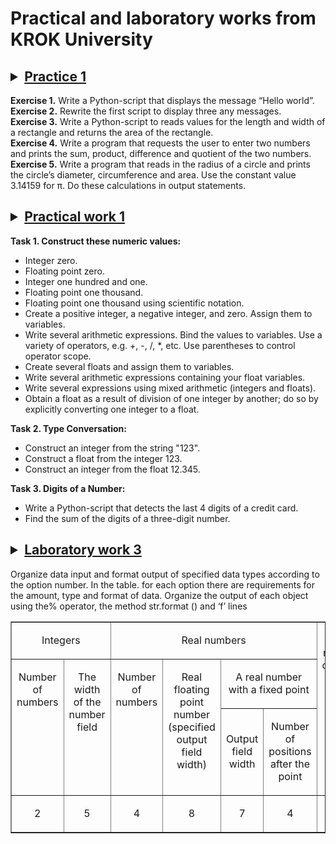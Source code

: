 # <b>Practical and laboratory works from KROK University</b>

## <details><summary>[**Practice 1**](https://github.com/Maksydenko/Practices/blob/main/practice_01.py)</summary>

**Exercise 1.** Write a Python-script that displays the message “Hello world”.<br>
**Exercise 2.** Rewrite the first script to display three any messages.<br>
**Exercise 3.** Write a Python-script to reads values for the length and width of a rectangle and returns the area of the rectangle.<br>
**Exercise 4.** Write a program that requests the user to enter two numbers and prints the sum, product, difference and quotient of the two numbers.<br>
**Exercise 5.** Write a program that reads in the radius of a circle and prints the circle’s diameter, circumference and area. Use the constant value 3.14159 for π. Do these calculations in output statements.
</details>

## <details><summary>[**Practical work 1**](https://github.com/Maksydenko/Practices/blob/main/practical_work_01.py)</summary>

**Task 1. Construct these numeric values:**

* Integer zero.
* Floating point zero.
* Integer one hundred and one.
* Floating point one thousand.
* Floating point one thousand using scientific notation.
* Create a positive integer, a negative integer, and zero. Assign them to variables.
* Write several arithmetic expressions. Bind the values to variables. Use a variety of operators, e.g. +, -, /, *, etc. Use parentheses to control operator scope.
* Create several floats and assign them to variables.
* Write several arithmetic expressions containing your float variables.
* Write several expressions using mixed arithmetic (integers and floats).
* Obtain a float as a result of division of one integer by another; do so by explicitly converting one integer to a float.

**Task 2. Type Conversation:**

* Construct an integer from the string "123".
* Construct a float from the integer 123.
* Construct an integer from the float 12.345.


**Task 3. Digits of a Number:**

* Write a Python-script that detects the last 4 digits of a credit card.
* Find the sum of the digits of a three-digit number.

</details>

## <details><summary>[**Laboratory work 3**](https://github.com/Maksydenko/Practices/blob/main/laboratory_work_03.py)</summary>

Organize data input and format output of specified data types according to the option number. In the table. for each option there are requirements for the amount, type and format of data. Organize the output of each object using the% operator, the method str.format () and ‘f’ lines

<table border="1" cellspacing="0" cellpadding="0" width="604">
    <tr>
        </td>
        <td width="151" colspan="2" valign="top">
        <p align="center">Integers</p>
        </td>
        <td width="171" colspan="4" valign="top">
        <p align="center">Real numbers</p>
        </td>
        <td width="94" rowspan="3" valign="top">
        <p align="center">The number of characters in a line</p>
        </td>
        <td width="122" rowspan="3" valign="top">
        <p align="center">The value of a logical object</p>
        </td>
    </tr>
    <tr>
        <td width="63" rowspan="2" valign="top">
        <p align="center">Number of numbers</p>
        </td>
        <td width="87" rowspan="2" valign="top">
        <p align="center">The width of the number field</p>
        </td>
        <td width="66" rowspan="2" valign="top">
        <p align="center">Number of numbers</span></p>
        </td>
        <td width="38" rowspan="2" valign="top">
        <p align="center">Real floating point number (specified output field width)</p>
        </td>
        <td width="67" colspan="2" valign="top">
        <p align="center">A real number with a fixed point</p>
        </td>
    </tr>
    <tr>
        <td width="28">
        <p align="center">Output field width</p>
        </td>
        <td width="38">
        <p align="center">Number of positions after the point</p>
        </td>
    </tr>
    <tr>
        <td width="63" valign="top">
        <p align="center">2</p>
        </td>
        <td width="87" valign="top">
        <p align="center">5</p>
        </td>
        <td width="66" valign="top">
        <p align="center">4</p>
        </td>
        <td width="38" valign="top">
        <p align="center">8</p>
        </td>
        <td width="28">
        <p align="center">7</p>
        </td>
        <td width="38">
        <p align="center">4</p>
        </td>
        <td width="94" valign="top">
        <p align="center">2</p>
        </td>
        <td width="122" valign="top">
        <p align="center">True</p>
        </td>
 </tr>
</table>
</details>
